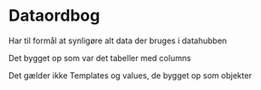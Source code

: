 # Dataordbog

Har til formål at synligøre alt data der bruges i datahubben

Det bygget op som var det tabeller med columns

Det gælder ikke Templates og values, de bygget op som objekter
